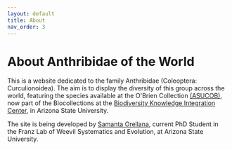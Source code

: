 ```yaml
---
layout: default
title: About
nav_order: 3
---
```


# About Anthribidae of the World

This is a website dedicated to the family Anthribidae (Coleoptera: Curculionoidea). The aim is to display the diversity of this group across the world, featuring the species available at the O'Brien Collection [(ASUCOB)](https://serv.biokic.asu.edu/ecdysis/collections/misc/collprofiles.php?collid=2), now part of the Biocollections at the [Biodiversity Knowledge Integration Center](https://biokic.asu.edu/), in Arizona State University. 

The site is being developed by [Samanta Orellana](https://isearch.asu.edu/profile/3433157), current PhD Student in the Franz Lab of Weevil Systematics and Evolution, at Arizona State University.  
